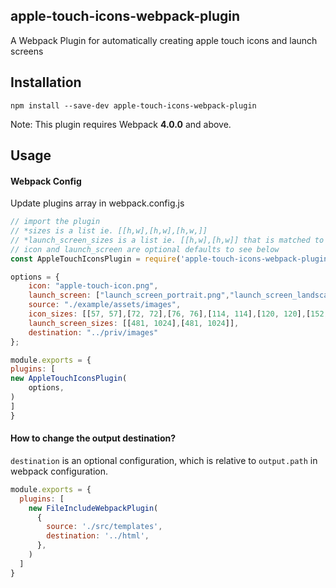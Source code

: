 ## apple-touch-icons-webpack-plugin

A Webpack Plugin for automatically creating apple touch icons and launch screens


## Installation
```
npm install --save-dev apple-touch-icons-webpack-plugin
```

Note: This plugin requires Webpack **4.0.0** and above.

## Usage

#### Webpack Config

Update plugins array in webpack.config.js

```javascript
// import the plugin
// *sizes is a list ie. [[h,w],[h,w],[h,w,]] 
// *launch_screen_sizes is a list ie. [[h,w],[h,w]] that is matched to the launch_screen option index
// icon and launch_screen are optional defaults to see below
const AppleTouchIconsPlugin = require('apple-touch-icons-webpack-plugin')

options = {
    icon: "apple-touch-icon.png",
    launch_screen: ["launch_screen_portrait.png","launch_screen_landscape.png"],
    source: "./example/assets/images",
    icon_sizes: [[57, 57],[72, 72],[76, 76],[114, 114],[120, 120],[152, 152],[167, 167],[180, 180], [1024,1024]],
    launch_screen_sizes: [[481, 1024],[481, 1024]],
    destination: "../priv/images"
};

module.exports = {
plugins: [
new AppleTouchIconsPlugin(
    options,
)
]
}
```

#### How to change the output destination?

`destination` is an optional configuration, which is relative to `output.path` in webpack configuration.

```javascript
module.exports = {
  plugins: [
    new FileIncludeWebpackPlugin(
      {
        source: './src/templates',
        destination: '../html',
      },
    )
  ]
}
```
